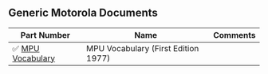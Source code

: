 
## Generic Motorola Documents


| Part Number   | Name      | Comments |
|---             |---           |--                    |
| :white_check_mark: [MPU Vocabulary](/Documents/Generic/@MPU_Vocabulary.1.md) | MPU Vocabulary (First Edition 1977)|  |


